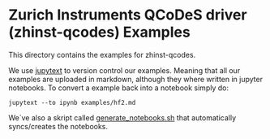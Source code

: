 # Zurich Instruments QCoDeS driver (zhinst-qcodes) Examples

This directory contains the examples for zhinst-qcodes.

We use [jupytext](https://github.com/mwouts/jupytext) to version control our
examples. Meaning that all our examples are uploaded in markdown, although they
where written in jupyter notebooks. To convert a example back into a notebook
simply do:

```
jupytext --to ipynb examples/hf2.md
```

We`ve also a skript called [generate_notebooks.sh](generate_notebooks.sh) that
automatically syncs/creates the notebooks.
